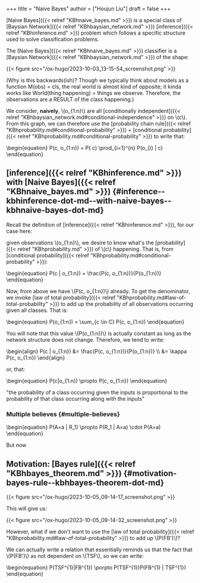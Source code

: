 +++
title = "Naive Bayes"
author = ["Houjun Liu"]
draft = false
+++

[Naive Bayes]({{< relref "KBhnaive_bayes.md" >}}) is a special class of [Baysian Network]({{< relref "KBhbaysian_network.md" >}}) [inference]({{< relref "KBhinference.md" >}}) problem which follows a specific structure used to solve classification problems.

The [Naive Bayes]({{< relref "KBhnaive_bayes.md" >}}) classifier is a [Baysian Network]({{< relref "KBhbaysian_network.md" >}}) of the shape:

{{< figure src="/ox-hugo/2023-10-03_13-15-54_screenshot.png" >}}

(Why is this backwards(ish)? Though we typically think about models as a function M(obs) = cls, the real world is almost kind of opposite; it kinda works like World(thing happening) = things we observe. Therefore, the observations are a RESULT of the class happening.)

We consider, **naively**, \\(o\_{1:n}\\) are all [conditionally independent]({{< relref "KBhbaysian_network.md#conditional-independence" >}}) on \\(c\\). From this graph, we can therefore use the [probability chain rule]({{< relref "KBhprobability.md#conditional-probability" >}}) + [conditional probability]({{< relref "KBhprobability.md#conditional-probability" >}}) to write that:

\begin{equation}
P(c, o\_{1:n}) = P( c) \prod\_{i=1}^{n} P(o\_{i} | c)
\end{equation}


## [inference]({{< relref "KBhinference.md" >}}) with [Naive Bayes]({{< relref "KBhnaive_bayes.md" >}}) {#inference--kbhinference-dot-md--with-naive-bayes--kbhnaive-bayes-dot-md}

Recall the definition of [inference]({{< relref "KBhinference.md" >}}), for our case here:

given observations \\(o\_{1:n}\\), we desire to know what's the [probability]({{< relref "KBhprobability.md" >}}) of \\(c\\) happening. That is, from [conditional probability]({{< relref "KBhprobability.md#conditional-probability" >}}):

\begin{equation}
P(c | o\_{1:n}) = \frac{P(c, o\_{1:n})}{P(o\_{1:n})}
\end{equation}

Now, from above we have \\(P(c, o\_{1:n})\\) already. To get the denominator, we invoke [law of total probability]({{< relref "KBhprobability.md#law-of-total-probability" >}}) to add up the probability of all observations occurring given all classes. That is:

\begin{equation}
P(o\_{1:n}) = \sum\_{c \in C} P(c, o\_{1:n})
\end{equation}

You will note that this value \\(P(o\_{1:n})\\) is actually constant as long as the network structure does not change. Therefore, we tend to write:

\begin{align}
P(c | o\_{1:n}) &= \frac{P(c, o\_{1:n})}{P(o\_{1:n})}  \\\\
&= \kappa P(c, o\_{1:n})
\end{align}

or, that:

\begin{equation}
P(c|o\_{1:n}) \propto P(c, o\_{1:n})
\end{equation}

"the probability of a class occurring given the inputs is proportional to the probability of that class occurring along with the inputs"


### Multiple believes {#multiple-believes}

\begin{equation}
P(A=a | R\_1) \propto P(R\_1 | A=a) \cdot P(A=a)
\end{equation}

But now


## Motivation: [Bayes rule]({{< relref "KBhbayes_theorem.md" >}}) {#motivation-bayes-rule--kbhbayes-theorem-dot-md}

{{< figure src="/ox-hugo/2023-10-05_09-14-17_screenshot.png" >}}

This will give us:

{{< figure src="/ox-hugo/2023-10-05_09-14-32_screenshot.png" >}}

However, what if we don't want to use the [law of total probability]({{< relref "KBhprobability.md#law-of-total-probability" >}}) to add up \\(P(FB')\\)?

We can actually write a relation that essentially reminds us that the fact that \\(P(FB')\\) as not dependent on \\(TSF\\), so we can write:

\begin{equation}
P(TSF^{1}|FB^{1}) \porpto P(TSF^{1})P(FB^{1} | TSF^{1})
\end{equation}
